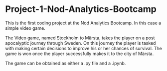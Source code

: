 # Project-1-Nod-Analytics-Bootcamp
This is the first coding project at the Nod Analytics Bootcamp. In this case a simple video game.

The Video game, named Stockholm to Märsta, takes the player on a post apocalyptic journey through Sweden. On this journey the player is tasked with making certain decisions to improve his or her chances of survival. The game is won once the player successfully makes it to the city of Märsta.

The game can be obtained as either a .py file and a .ipynb.
